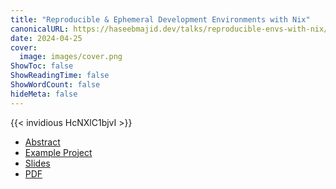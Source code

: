 ```yaml
---
title: "Reproducible & Ephemeral Development Environments with Nix"
canonicalURL: https://haseebmajid.dev/talks/reproducible-envs-with-nix/
date: 2024-04-25
cover:
  image: images/cover.png
ShowToc: false
ShowReadingTime: false
ShowWordCount: false
hideMeta: false
---
```


{{< invidious HcNXlC1bjvI >}}

- [Abstract](https://www.conf42.com/Golang_2024_Haseeb_Majid_using_nix_reproducible)
- [Example Project](https://gitlab.com/hmajid2301/optinix)
- [Slides](/slides/reproducible-envs-with-nix)
- [PDF](https://gitlab.com/hmajid2301/blog/-/blob/main/content/slides/reproducible-envs-with-nix/slides.pdf)
